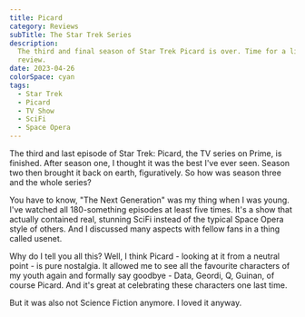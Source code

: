 ```yaml
---
title: Picard
category: Reviews
subTitle: The Star Trek Series
description:
  The third and final season of Star Trek Picard is over. Time for a little
  review.
date: 2023-04-26
colorSpace: cyan
tags:
  - Star Trek
  - Picard
  - TV Show
  - SciFi
  - Space Opera
---
```


The third and last episode of Star Trek: Picard, the TV series on Prime, is
finished. After season one, I thought it was the best I've ever seen. Season two
then brought it back on earth, figuratively. So how was season three and the
whole series?

You have to know, "The Next Generation" was my thing when I was young. I've
watched all 180-something episodes at least five times. It's a show that
actually contained real, stunning SciFi instead of the typical Space Opera style
of others. And I discussed many aspects with fellow fans in a thing called
usenet.

Why do I tell you all this? Well, I think Picard - looking at it from a neutral
point - is pure nostalgia. It allowed me to see all the favourite characters of
my youth again and formally say goodbye - Data, Geordi, Q, Guinan, of course
Picard. And it's great at celebrating these characters one last time.

But it was also not Science Fiction anymore. I loved it anyway.
